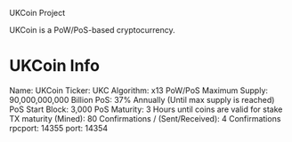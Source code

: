 UKCoin Project

UKCoin is a PoW/PoS-based cryptocurrency.

UKCoin Info
===========================


Name: UKCoin
Ticker: UKC
Algorithm: x13 PoW/PoS
Maximum Supply: 90,000,000,000 Billion
PoS: 37% Annually (Until max supply is reached)
PoS Start Block: 3,000
PoS Maturity: 3 Hours until coins are valid for stake
TX maturity (Mined): 80 Confirmations / (Sent/Received): 4 Confirmations
rpcport: 14355
port: 14354